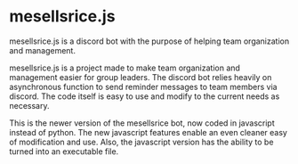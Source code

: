 # mesellsrice.js
mesellsrice.js is a discord bot with the purpose of helping team organization and management. 

mesellsrice.js is a project made to make team organization and management easier for group leaders. The discord bot relies heavily on asynchronous function to send reminder messages to team members via discord. The code itself is easy to use and modify to the current needs as necessary. 

This is the newer version of the mesellsrice bot, now coded in javascript instead of python. The new javascript features enable an even cleaner easy of modification and use. Also, the javascript version has the ability to be turned into an executable file. 
